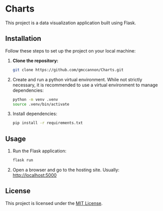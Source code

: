 # Charts

This project is a data visualization application built using Flask.

## Installation

Follow these steps to set up the project on your local machine:

1. **Clone the repository:**
   ```bash
   git clone https://github.com/gmccannon/Charts.git
   
2. Create and run a python virtual environment. While not strictly necessary,
   it is recommended to use a virtual environment to manage dependencies:
   ```bash
   python -m venv .venv
   source .venv/bin/activate
   
4. Install dependencies:
   ```bash
   pip install -r requirements.txt

## Usage

1. Run the Flask application:
   ```bash
   flask run
   
3. Open a browser and go to the hosting site. Usually: [http://localhost:5000](http://localhost:5000)

## License

This project is licensed under the [MIT License](LICENSE).
